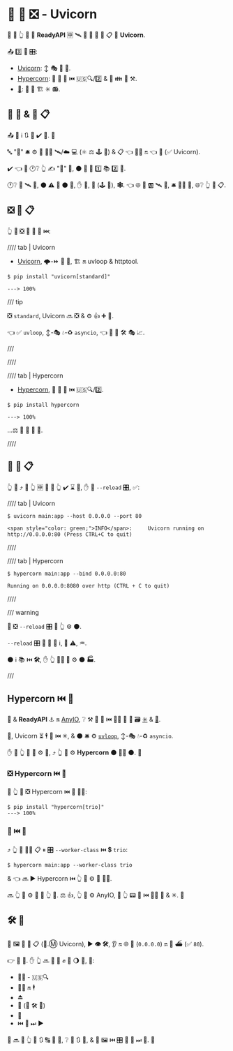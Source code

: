 # 🏃 💽 ❎ - Uvicorn

👑 👜 👆 💪 🏃 **ReadyAPI** 🈸 🛰 💽 🎰 🔫 💽 📋 💖 **Uvicorn**.

📤 3️⃣ 👑 🎛:

- <a href="https://www.uvicorn.org/" class="external-link" target="_blank">Uvicorn</a>: ↕ 🎭 🔫 💽.
- <a href="https://hypercorn.readthedocs.io/" class="external-link" target="_blank">Hypercorn</a>: 🔫 💽 🔗 ⏮️ 🇺🇸🔍/2️⃣ &amp; 🎻 👪 🎏 ⚒.
- <a href="https://github.com/django/daphne" class="external-link" target="_blank">👸</a>: 🔫 💽 🏗 ✳ 📻.

## 💽 🎰 &amp; 💽 📋

📤 🤪 ℹ 🔃 📛 ✔️ 🤯. 👶

🔤 "**💽**" 🛎 ⚙️ 🔗 👯‍♂️ 🛰/☁ 💻 (⚛ ⚖️ 🕹 🎰) &amp; 📋 👈 🏃‍♂ 🔛 👈 🎰 (✅ Uvicorn).

✔️ 👈 🤯 🕐❔ 👆 ✍ "💽" 🏢, ⚫️ 💪 🔗 1️⃣ 📚 2️⃣ 👜.

🕐❔ 🔗 🛰 🎰, ⚫️ ⚠ 🤙 ⚫️ **💽**, ✋️ **🎰**, **💾** (🕹 🎰), **🕸**. 👈 🌐 🔗 🆎 🛰 🎰, 🛎 🏃‍♂ 💾, 🌐❔ 👆 🏃 📋.

## ❎ 💽 📋

👆 💪 ❎ 🔫 🔗 💽 ⏮️:

//// tab | Uvicorn

- <a href="https://www.uvicorn.org/" class="external-link" target="_blank">Uvicorn</a>, 🌩-⏩ 🔫 💽, 🏗 🔛 uvloop &amp; httptool.

<div class="termy">

```console
$ pip install "uvicorn[standard]"

---> 100%
```

</div>

/// tip

❎ `standard`, Uvicorn 🔜 ❎ &amp; ⚙️ 👍 ➕ 🔗.

👈 ✅ `uvloop`, ↕-🎭 💧-♻ `asyncio`, 👈 🚚 🦏 🛠️ 🎭 📈.

///

////

//// tab | Hypercorn

- <a href="https://github.com/pgjones/hypercorn" class="external-link" target="_blank">Hypercorn</a>, 🔫 💽 🔗 ⏮️ 🇺🇸🔍/2️⃣.

<div class="termy">

```console
$ pip install hypercorn

---> 100%
```

</div>

...⚖️ 🙆 🎏 🔫 💽.

////

## 🏃 💽 📋

👆 💪 ⤴️ 🏃 👆 🈸 🎏 🌌 👆 ✔️ ⌛ 🔰, ✋️ 🍵 `--reload` 🎛, ✅:

//// tab | Uvicorn

<div class="termy">

```console
$ uvicorn main:app --host 0.0.0.0 --port 80

<span style="color: green;">INFO</span>:     Uvicorn running on http://0.0.0.0:80 (Press CTRL+C to quit)
```

</div>

////

//// tab | Hypercorn

<div class="termy">

```console
$ hypercorn main:app --bind 0.0.0.0:80

Running on 0.0.0.0:8080 over http (CTRL + C to quit)
```

</div>

////

/// warning

💭 ❎ `--reload` 🎛 🚥 👆 ⚙️ ⚫️.

`--reload` 🎛 🍴 🌅 🌅 ℹ, 🌅 ⚠, ♒️.

⚫️ ℹ 📚 ⏮️ **🛠️**, ✋️ 👆 **🚫🔜 🚫** ⚙️ ⚫️ **🏭**.

///

## Hypercorn ⏮️ 🎻

💃 &amp; **ReadyAPI** ⚓️ 🔛 <a href="https://anyio.readthedocs.io/en/stable/" class="external-link" target="_blank">AnyIO</a>, ❔ ⚒ 👫 🔗 ⏮️ 👯‍♂️ 🐍 🐩 🗃 <a href="https://docs.python.org/3/library/asyncio-task.html" class="external-link" target="_blank">✳</a> &amp; <a href="https://trio.readthedocs.io/en/stable/" class="external-link" target="_blank">🎻</a>.

👐, Uvicorn ⏳ 🕴 🔗 ⏮️ ✳, &amp; ⚫️ 🛎 ⚙️ <a href="https://github.com/MagicStack/uvloop" class="external-link" target="_blank">`uvloop`</a>, ↕-🎭 💧-♻ `asyncio`.

✋️ 🚥 👆 💚 🔗 ⚙️ **🎻**, ⤴️ 👆 💪 ⚙️ **Hypercorn** ⚫️ 🐕‍🦺 ⚫️. 👶

### ❎ Hypercorn ⏮️ 🎻

🥇 👆 💪 ❎ Hypercorn ⏮️ 🎻 🐕‍🦺:

<div class="termy">

```console
$ pip install "hypercorn[trio]"
---> 100%
```

</div>

### 🏃 ⏮️ 🎻

⤴️ 👆 💪 🚶‍♀️ 📋 ⏸ 🎛 `--worker-class` ⏮️ 💲 `trio`:

<div class="termy">

```console
$ hypercorn main:app --worker-class trio
```

</div>

&amp; 👈 🔜 ▶️ Hypercorn ⏮️ 👆 📱 ⚙️ 🎻 👩‍💻.

🔜 👆 💪 ⚙️ 🎻 🔘 👆 📱. ⚖️ 👍, 👆 💪 ⚙️ AnyIO, 🚧 👆 📟 🔗 ⏮️ 👯‍♂️ 🎻 &amp; ✳. 👶

## 🛠️ 🔧

👫 🖼 🏃 💽 📋 (📧.Ⓜ Uvicorn), ▶️ **👁 🛠️**, 👂 🔛 🌐 📢 (`0.0.0.0`) 🔛 🔁 ⛴ (✅ `80`).

👉 🔰 💭. ✋️ 👆 🔜 🎲 💚 ✊ 💅 🌖 👜, 💖:

- 💂‍♂ - 🇺🇸🔍
- 🏃‍♂ 🔛 🕴
- ⏏
- 🧬 (🔢 🛠️ 🏃)
- 💾
- ⏮️ 🔁 ⏭ ▶️

👤 🔜 💬 👆 🌅 🔃 🔠 👫 🔧, ❔ 💭 🔃 👫, &amp; 🧱 🖼 ⏮️ 🎛 🍵 👫 ⏭ 📃. 👶
